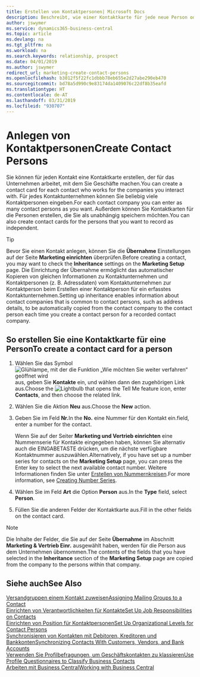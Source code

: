 ```yaml
---
title: Erstellen von Kontaktpersonen| Microsoft Docs
description: Beschreibt, wie einer Kontaktkarte für jede neue Person oder potentielle neuen Debitoren erstellt wird, mit dem Sie eine Geschäftsbeziehung haben.
author: jswymer
ms.service: dynamics365-business-central
ms.topic: article
ms.devlang: na
ms.tgt_pltfrm: na
ms.workload: na
ms.search.keywords: relationship, prospect
ms.date: 04/01/2019
ms.author: jswymer
redirect_url: marketing-create-contact-persons
ms.openlocfilehash: b3012f5f22fc1dbbb78eb655e2d27abe290eb470
ms.sourcegitcommit: bd78a5d990c9e83174da1409076c22df8b35eafd
ms.translationtype: HT
ms.contentlocale: de-AT
ms.lasthandoff: 03/31/2019
ms.locfileid: "930707"
---
```

# <a name="create-contact-persons"></a><span data-ttu-id="085a3-103">Anlegen von Kontaktpersonen</span><span class="sxs-lookup"><span data-stu-id="085a3-103">Create Contact Persons</span></span>
<span data-ttu-id="085a3-104">Sie können für jeden Kontakt eine Kontaktkarte erstellen, der für das Unternehmen arbeitet, mit dem Sie Geschäfte machen.</span><span class="sxs-lookup"><span data-stu-id="085a3-104">You can create a contact card for each contact who works for the companies you interact with.</span></span> <span data-ttu-id="085a3-105">Für jedes Kontaktunternehmen können Sie beliebig viele Kontaktpersonen eingeben.</span><span class="sxs-lookup"><span data-stu-id="085a3-105">For each contact company you can enter as many contact persons as you want.</span></span> <span data-ttu-id="085a3-106">Außerdem können Sie Kontaktkarten für die Personen erstellen, die Sie als unabhängig speichern möchten.</span><span class="sxs-lookup"><span data-stu-id="085a3-106">You can also create contact cards for the persons that you want to record as independent.</span></span>

> [!TIP]  
>   <span data-ttu-id="085a3-107">Bevor Sie einen Kontakt anlegen, können Sie die **Übernahme** Einstellungen auf der Seite **Marketing einrichten** überprüfen.</span><span class="sxs-lookup"><span data-stu-id="085a3-107">Before creating a contact, you may want to check the **Inheritance** settings on the **Marketing Setup** page.</span></span> <span data-ttu-id="085a3-108">Die Einrichtung der Übernahme ermöglicht das automatischer Kopieren von gleichen Informationen zu Kontaktunternehmen und Kontaktpersonen (z. B. Adressdaten) vom Kontaktunternehmen zur Kontaktperson beim Erstellen einer Kontaktperson für ein erfasstes Kontaktunternehmen.</span><span class="sxs-lookup"><span data-stu-id="085a3-108">Setting up inheritance enables information about contact companies that is common to contact persons, such as address details, to be automatically copied from the contact company to the contact person each time you create a contact person for a recorded contact company.</span></span>

## <a name="to-create-a-contact-card-for-a-person"></a><span data-ttu-id="085a3-109">So erstellen Sie eine Kontaktkarte für eine Person</span><span class="sxs-lookup"><span data-stu-id="085a3-109">To create a contact card for a person</span></span>
1. <span data-ttu-id="085a3-110">Wählen Sie das Symbol ![Glühlampe, mit der die Funktion „Wie möchten Sie weiter verfahren“ geöffnet wird](media/ui-search/search_small.png "Wie möchten Sie weiter verfahren?") aus, geben Sie **Kontakte** ein, und wählen dann den zugehörigen Link aus.</span><span class="sxs-lookup"><span data-stu-id="085a3-110">Choose the ![Lightbulb that opens the Tell Me feature](media/ui-search/search_small.png "Tell me what you want to do") icon, enter **Contacts**, and then choose the related link.</span></span>
2. <span data-ttu-id="085a3-111">Wählen Sie die Aktion **Neu** aus.</span><span class="sxs-lookup"><span data-stu-id="085a3-111">Choose the **New** action.</span></span>
3. <span data-ttu-id="085a3-112">Geben Sie im Feld **Nr.**</span><span class="sxs-lookup"><span data-stu-id="085a3-112">In the **No.**</span></span> <span data-ttu-id="085a3-113">eine Nummer für den Kontakt ein.</span><span class="sxs-lookup"><span data-stu-id="085a3-113">field, enter a number for the contact.</span></span>

    <span data-ttu-id="085a3-114">Wenn Sie auf der Seiter **Marketing und Vertrieb einrichten** eine Nummernserie für Kontakte eingegeben haben, können Sie alternativ auch die EINGABETASTE drücken, um die nächste verfügbare Kontaktnummer auszuwählen.</span><span class="sxs-lookup"><span data-stu-id="085a3-114">Alternatively, if you have set up a number series for contacts on the **Marketing Setup** page, you can press the Enter key to select the next available contact number.</span></span> <span data-ttu-id="085a3-115">Weitere Informationen finden Sie unter [Erstellen von Nummernkreisen](ui-create-number-series.md).</span><span class="sxs-lookup"><span data-stu-id="085a3-115">For more information, see [Creating Number Series](ui-create-number-series.md).</span></span>
4. <span data-ttu-id="085a3-116">Wählen Sie im Feld **Art** die Option **Person** aus.</span><span class="sxs-lookup"><span data-stu-id="085a3-116">In the **Type** field, select **Person**.</span></span>
5. <span data-ttu-id="085a3-117">Füllen Sie die anderen Felder der Kontaktkarte aus.</span><span class="sxs-lookup"><span data-stu-id="085a3-117">Fill in the other fields on the contact card.</span></span>

> [!NOTE]  
>   <span data-ttu-id="085a3-118">Die Inhalte der Felder, die Sie auf der Seite **Übernahme** im Abschnitt **Marketing & Vertrieb Einr.** ausgewählt haben, werden für die Person aus dem Unternehmen übernommen.</span><span class="sxs-lookup"><span data-stu-id="085a3-118">The contents of the fields that you have selected in the **Inheritance** section of the **Marketing Setup** page are copied from the company to the persons within that company.</span></span>

## <a name="see-also"></a><span data-ttu-id="085a3-119">Siehe auch</span><span class="sxs-lookup"><span data-stu-id="085a3-119">See Also</span></span>
[<span data-ttu-id="085a3-120">Versandgruppen einem Kontakt zuweisen</span><span class="sxs-lookup"><span data-stu-id="085a3-120">Assigning Mailing Groups to a Contact</span></span>](marketing-mailing-groups.md#AssignMailGroupContact)  
[<span data-ttu-id="085a3-121">Einrichten von Verantwortlichkeiten für Kontakte</span><span class="sxs-lookup"><span data-stu-id="085a3-121">Set Up Job Responsibilities on Contacts</span></span>](marketing-job-responsibilities.md)  
[<span data-ttu-id="085a3-122">Einrichten von Position für Kontaktpersonen</span><span class="sxs-lookup"><span data-stu-id="085a3-122">Set Up Organizational Levels for Contact Persons</span></span>](marketing-organizational-levels.md)  
[<span data-ttu-id="085a3-123">Synchronisieren von Kontakten mit Debitoren, Kreditoren und Bankkonten</span><span class="sxs-lookup"><span data-stu-id="085a3-123">Synchronizing Contacts With Customers, Vendors, and Bank Accounts</span></span>](marketing-synchronize-contacts-customers-vendors-bank-accounts.md)  
[<span data-ttu-id="085a3-124">Verwenden Sie Profilbefragungen, um Geschäftskontakten zu klassieren</span><span class="sxs-lookup"><span data-stu-id="085a3-124">Use Profile Questionnaires to Classify Business Contacts</span></span>](marketing-create-contact-profile-questionnaire.md)  
[<span data-ttu-id="085a3-125">Arbeiten mit  Business Central</span><span class="sxs-lookup"><span data-stu-id="085a3-125">Working with Business Central</span></span>](ui-work-product.md)  
